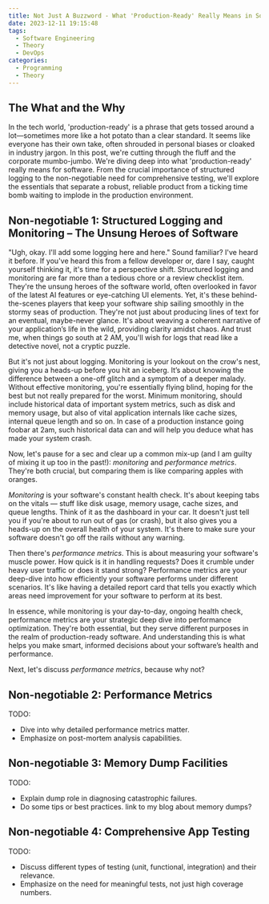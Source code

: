 ```yaml
---
title: Not Just A Buzzword - What 'Production-Ready' Really Means in Software
date: 2023-12-11 19:15:48
tags:
  - Software Engineering
  - Theory
  - DevOps
categories:
  - Programming
  - Theory
---
```


## The What and the Why

In the tech world, 'production-ready' is a phrase that gets tossed around a lot—sometimes more like a hot potato than a clear standard. It seems like everyone has their own take, often shrouded in personal biases or cloaked in industry jargon. In this post, we're cutting through the fluff and the corporate mumbo-jumbo. We're diving deep into what 'production-ready' really means for software. From the crucial importance of structured logging to the non-negotiable need for comprehensive testing, we'll explore the essentials that separate a robust, reliable product from a ticking time bomb waiting to implode in the production environment.

## Non-negotiable 1: Structured Logging and Monitoring – The Unsung Heroes of Software

"Ugh, okay. I'll add some logging here and here." Sound familiar? I've heard it before. If you've heard this from a fellow developer or, dare I say, caught yourself thinking it, it's time for a perspective shift. Structured logging and monitoring are far more than a tedious chore or a review checklist item. They're the unsung heroes of the software world, often overlooked in favor of the latest AI features or eye-catching UI elements.
Yet, it's these behind-the-scenes players that keep your software ship sailing smoothly in the stormy seas of production. They're not just about producing lines of text for an eventual, maybe-never glance. It's about weaving a coherent narrative of your application’s life in the wild, providing clarity amidst chaos. And trust me, when things go south at 2 AM, you'll wish for logs that read like a detective novel, not a cryptic puzzle.

But it's not just about logging. Monitoring is your lookout on the crow's nest, giving you a heads-up before you hit an iceberg. It’s about knowing the difference between a one-off glitch and a symptom of a deeper malady. Without effective monitoring, you're essentially flying blind, hoping for the best but not really prepared for the worst. Minimum monitoring, should include historical data of important system metrics, such as disk and memory usage, but also of vital application internals like cache sizes, internal queue length and so on. In case of a production instance going foobar at 2am, such historical data can and will help you deduce what has made your system crash.

Now, let's pause for a sec and clear up a common mix-up (and I am guilty of mixing it up too in the past!): *monitoring* and *performance metrics*. They're both crucial, but comparing them is like comparing apples with oranges.

*Monitoring* is your software's constant health check. It's about keeping tabs on the vitals — stuff like disk usage, memory usage, cache sizes, and queue lengths. Think of it as the dashboard in your car. It doesn't just tell you if you're about to run out of gas (or crash), but it also gives you a heads-up on the overall health of your system. It's there to make sure your software doesn't go off the rails without any warning.

Then there's *performance metrics*. This is about measuring your software's muscle power. How quick is it in handling requests? Does it crumble under heavy user traffic or does it stand strong? Performance metrics are your deep-dive into how efficiently your software performs under different scenarios. It's like having a detailed report card that tells you exactly which areas need improvement for your software to perform at its best.

In essence, while monitoring is your day-to-day, ongoing health check, performance metrics are your strategic deep dive into performance optimization. They're both essential, but they serve different purposes in the realm of production-ready software. And understanding this is what helps you make smart, informed decisions about your software’s health and performance.

Next, let's discuss *performance metrics*, because why not?

## Non-negotiable 2: Performance Metrics
TODO:
- Dive into why detailed performance metrics matter.
- Emphasize on post-mortem analysis capabilities.

## Non-negotiable 3: Memory Dump Facilities
TODO:
- Explain dump role in diagnosing catastrophic failures.
- Do some tips or best practices. link to my blog about memory dumps?

## Non-negotiable 4: Comprehensive App Testing
TODO:
- Discuss different types of testing (unit, functional, integration) and their relevance.
- Emphasize on the need for meaningful tests, not just high coverage numbers.
